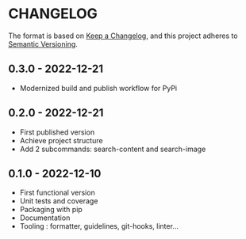 # CHANGELOG

The format is based on [Keep a Changelog](https://keepachangelog.com/), and this project adheres to [Semantic Versioning](https://semver.org/).

<!--

Unreleased

## {version_tag} - YYYY-DD-mm

### Added

### Changed

### Removed

-->

## 0.3.0 - 2022-12-21

- Modernized build and publish workflow for PyPi

## 0.2.0 - 2022-12-21

- First published version
- Achieve project structure
- Add 2 subcommands: search-content and search-image

## 0.1.0 - 2022-12-10

- First functional version
- Unit tests and coverage
- Packaging with pip
- Documentation
- Tooling : formatter, guidelines, git-hooks, linter...
